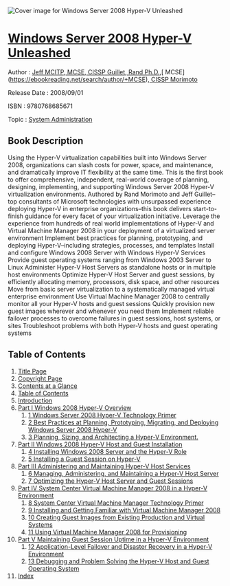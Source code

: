 ![Cover image for Windows Server 2008 Hyper-V Unleashed](https://imgdetail.ebookreading.net/cover/cover/system_admin/EB9780768685671.jpg)

[Windows Server 2008 Hyper-V Unleashed](https://ebookreading.net/view/book/Windows+Server+2008+Hyper-V+Unleashed-EB9780768685671_1.html "Windows Server 2008 Hyper-V Unleashed")
====================================================================================================================

Author : [Jeff MCITP](https://ebookreading.net/search/author/Jeff+MCITP),[ MCSE](https://ebookreading.net/search/author/+MCSE),[ CISSP Guillet](https://ebookreading.net/search/author/+CISSP+Guillet),[ Rand Ph.D.](https://ebookreading.net/search/author/+Rand+Ph.D.),[ MCSE](https://ebookreading.net/search/author/+MCSE),[ CISSP Morimoto](https://ebookreading.net/search/author/+CISSP+Morimoto)

Release Date : 2008/09/01

ISBN : 9780768685671

Topic : [System Administration](https://ebookreading.net/search/category/system-administration)

Book Description
-----------------

Using the Hyper-V virtualization capabilities built into Windows Server 2008, organizations can slash costs for power, space, and maintenance, and dramatically improve IT flexibility at the same time. This is the first book to offer comprehensive, independent, real-world coverage of planning, designing, implementing, and supporting Windows Server 2008 Hyper-V virtualization environments. Authored by Rand Morimoto and Jeff Guillet–top consultants of Microsoft technologies with unsurpassed experience deploying Hyper-V in enterprise organizations–this book delivers start-to-finish guidance for every facet of your virtualization initiative.
Leverage the experience from hundreds of real world implementations of Hyper-V and Virtual Machine Manager 2008 in your deployment of a virtualized server environment
Implement best practices for planning, prototyping, and deploying Hyper-V–including strategies, processes, and templates
Install and configure Windows 2008 Server with Windows Hyper-V Services
Provide guest operating systems ranging from Windows 2003 Server to Linux
Administer Hyper-V Host Servers as standalone hosts or in multiple host environments
Optimize Hyper-V Host Server and guest sessions, by efficiently allocating memory, processors,
disk space, and other resources
Move from basic server virtualization to a systematically managed virtual enterprise environment
Use Virtual Machine Manager 2008 to centrally monitor all your Hyper-V hosts and guest sessions
Quickly provision new guest images wherever and whenever you need them
Implement reliable failover processes to overcome failures in guest sessions, host systems, or sites
Troubleshoot problems with both Hyper-V hosts and guest operating systems
              
Table of Contents
-----------------

1. [Title Page](https://ebookreading.net/view/book/Windows+Server+2008+Hyper-V+Unleashed-EB9780768685671_2.html#title)
1. [Copyright Page](https://ebookreading.net/view/book/Windows+Server+2008+Hyper-V+Unleashed-EB9780768685671_2.html#copy)
1. [Contents at a Glance](https://ebookreading.net/view/book/Windows+Server+2008+Hyper-V+Unleashed-EB9780768685671_2.html#fm1)
1. [Table of Contents](https://ebookreading.net/view/book/Windows+Server+2008+Hyper-V+Unleashed-EB9780768685671_2.html#fm2)
1. [Introduction](https://ebookreading.net/view/book/Windows+Server+2008+Hyper-V+Unleashed-EB9780768685671_2.html#intro)
1. [Part I Windows 2008 Hyper-V Overview](https://ebookreading.net/view/book/Windows+Server+2008+Hyper-V+Unleashed-EB9780768685671_3.html#part1)
    1. [1 Windows Server 2008 Hyper-V Technology Primer](https://ebookreading.net/view/book/Windows+Server+2008+Hyper-V+Unleashed-EB9780768685671_4.html#ch1)
    1. [2 Best Practices at Planning, Prototyping, Migrating, and Deploying Windows Server 2008 Hyper-V](https://ebookreading.net/view/book/Windows+Server+2008+Hyper-V+Unleashed-EB9780768685671_5.html#ch2)
    1. [3 Planning, Sizing, and Architecting a Hyper-V Environment.](https://ebookreading.net/view/book/Windows+Server+2008+Hyper-V+Unleashed-EB9780768685671_6.html#ch3)
1. [Part II Windows 2008 Hyper-V Host and Guest Installation](https://ebookreading.net/view/book/Windows+Server+2008+Hyper-V+Unleashed-EB9780768685671_7.html#part2)
    1. [4 Installing Windows 2008 Server and the Hyper-V Role](https://ebookreading.net/view/book/Windows+Server+2008+Hyper-V+Unleashed-EB9780768685671_8.html#ch4)
    1. [5 Installing a Guest Session on Hyper-V](https://ebookreading.net/view/book/Windows+Server+2008+Hyper-V+Unleashed-EB9780768685671_9.html#ch5)
1. [Part III Administering and Maintaining Hyper-V Host Services](https://ebookreading.net/view/book/Windows+Server+2008+Hyper-V+Unleashed-EB9780768685671_10.html#part3)
    1. [6 Managing, Administering, and Maintaining a Hyper-V Host Server](https://ebookreading.net/view/book/Windows+Server+2008+Hyper-V+Unleashed-EB9780768685671_11.html#ch6)
    1. [7 Optimizing the Hyper-V Host Server and Guest Sessions](https://ebookreading.net/view/book/Windows+Server+2008+Hyper-V+Unleashed-EB9780768685671_12.html#ch7)
1. [Part IV System Center Virtual Machine Manager 2008 in a Hyper-V Environment](https://ebookreading.net/view/book/Windows+Server+2008+Hyper-V+Unleashed-EB9780768685671_13.html#part4)
    1. [8 System Center Virtual Machine Manager Technology Primer](https://ebookreading.net/view/book/Windows+Server+2008+Hyper-V+Unleashed-EB9780768685671_14.html#ch8)
    1. [9 Installing and Getting Familiar with Virtual Machine Manager 2008](https://ebookreading.net/view/book/Windows+Server+2008+Hyper-V+Unleashed-EB9780768685671_15.html#ch9)
    1. [10 Creating Guest Images from Existing Production and Virtual Systems](https://ebookreading.net/view/book/Windows+Server+2008+Hyper-V+Unleashed-EB9780768685671_16.html#ch10)
    1. [11 Using Virtual Machine Manager 2008 for Provisioning](https://ebookreading.net/view/book/Windows+Server+2008+Hyper-V+Unleashed-EB9780768685671_17.html#ch11)
1. [Part V Maintaining Guest Session Uptime in a Hyper-V Environment](https://ebookreading.net/view/book/Windows+Server+2008+Hyper-V+Unleashed-EB9780768685671_18.html#part5)
    1. [12 Application-Level Failover and Disaster Recovery in a Hyper-V Environment](https://ebookreading.net/view/book/Windows+Server+2008+Hyper-V+Unleashed-EB9780768685671_19.html#ch12)
    1. [13 Debugging and Problem Solving the Hyper-V Host and Guest Operating System](https://ebookreading.net/view/book/Windows+Server+2008+Hyper-V+Unleashed-EB9780768685671_20.html#ch13)
1. [Index](https://ebookreading.net/view/book/Windows+Server+2008+Hyper-V+Unleashed-EB9780768685671_21.html#ind)

